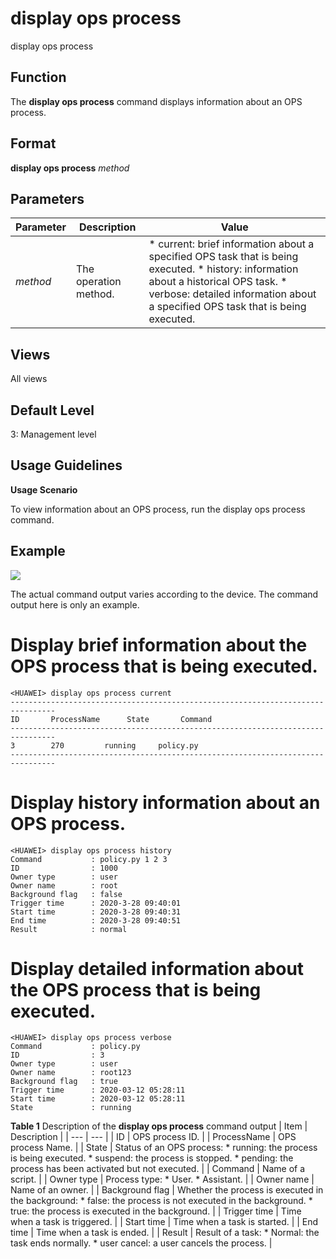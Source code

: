 display ops process
===================

display ops process

Function
--------



The **display ops process** command displays information about an OPS process.




Format
------

**display ops process** *method*


Parameters
----------

| Parameter | Description | Value |
| --- | --- | --- |
| *method* | The operation method. | * current: brief information about a specified OPS task that is being executed. * history: information about a historical OPS task. * verbose: detailed information about a specified OPS task that is being executed. |



Views
-----

All views


Default Level
-------------

3: Management level


Usage Guidelines
----------------

**Usage Scenario**



To view information about an OPS process, run the display ops process command.




Example
-------

![](../public_sys-resources/note_3.0-en-us.png) 

The actual command output varies according to the device. The command output here is only an example.


# Display brief information about the OPS process that is being executed.
```
<HUAWEI> display ops process current
--------------------------------------------------------------------------------
ID       ProcessName      State       Command
--------------------------------------------------------------------------------
3        270         running     policy.py 
--------------------------------------------------------------------------------

```

# Display history information about an OPS process.
```
<HUAWEI> display ops process history
Command           : policy.py 1 2 3
ID                : 1000
Owner type        : user
Owner name        : root
Background flag   : false
Trigger time      : 2020-3-28 09:40:01
Start time        : 2020-3-28 09:40:31
End time          : 2020-3-28 09:40:51
Result            : normal

```

# Display detailed information about the OPS process that is being executed.
```
<HUAWEI> display ops process verbose
Command           : policy.py 
ID                : 3
Owner type        : user
Owner name        : root123
Background flag   : true
Trigger time      : 2020-03-12 05:28:11
Start time        : 2020-03-12 05:28:11
State             : running

```

**Table 1** Description of the **display ops process** command output
| Item | Description |
| --- | --- |
| ID | OPS process ID. |
| ProcessName | OPS process Name. |
| State | Status of an OPS process:   * running: the process is being executed. * suspend: the process is stopped. * pending: the process has been activated but not executed. |
| Command | Name of a script. |
| Owner type | Process type:   * User. * Assistant. |
| Owner name | Name of an owner. |
| Background flag | Whether the process is executed in the background:   * false: the process is not executed in the background. * true: the process is executed in the background. |
| Trigger time | Time when a task is triggered. |
| Start time | Time when a task is started. |
| End time | Time when a task is ended. |
| Result | Result of a task:   * Normal: the task ends normally. * user cancel: a user cancels the process. |